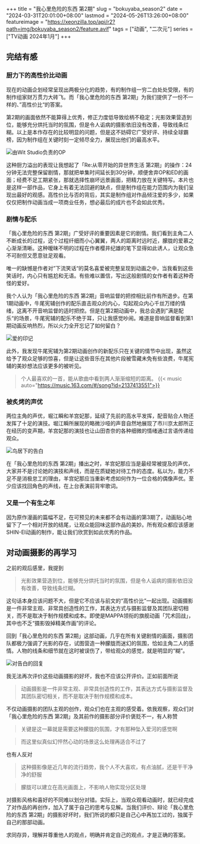 +++
title = "我心里危险的东西 第2期"
slug = "bokuyaba_season2"
date = "2024-03-31T20:01:00+08:00"
lastmod = "2024-05-26T13:26:00+08:00"
featureimage = "https://xeonzilla.top/api/r2?path=img/bokuyaba_season2/feature.avif"
tags = ["动画", "二次元"]
series = ["TV动画 2024年1月"]
+++
## 完结有感
### 厨力下的高性价比动画
现在的动画企划经常呈现出两极分化的趋势，有的制作组一穷二白处处受限，有的制作组家财万贯力大砖飞。而「我心里危险的东西 第2期」为我们提供了一份不一样的、”高性价比“的答案。

第2期的画面依然不能算得上优秀，修正力度低导致绘柄不稳定；光影效果营造到位，能够充分烘托当时的氛围，但是令人诟病的摄影依旧没有改善，导致线条烂糊。以上是本作存在的比较明显的问题，但是这不妨碍它广受好评、持续全球霸榜，因为制作组在关键时刻一定倾尽全力，展现出他们的最高水平。

![由Wit Studio负责的OP](https://xeonzilla.top/api/r2?path=img/bokuyaba_season2/01.avif "由Wit Studio负责的OP")

这种厨力溢出的表现让我想起了「Re:从零开始的异世界生活 第2期」的操作：24分钟无法完整保留剧情，那就把单集时间延长到30分钟，顺便舍弃OP和ED的画面；经费不足工期紧张，那就选择性崩坏远景画面，把精力放在关键特写。本片也是这样一部作品，它身上有着无法回避的缺点，但是制作组在能力范围内为我们呈现出最好的观感。高性价比与否的背后，其实是制作组对作品倾注爱的多少，如果仅仅把制作动画当成一项商业任务，想必最后的成片也不会如此优秀。

### 剧情与配乐
「我心里危险的东西 第2期」广受好评的重要因素是它的剧情。我们看到主角二人不断成长的过程，这个过程纤细而小心翼翼，两人的距离时远时近，朦胧的爱慕之心渐渐清晰。这种暧昧不明的过程在作者樱井纪雄的笔下显得如此诱人，让观众急不可耐但又愿意驻足观看。

唯一的缺憾是作者对”下流笑话“的莫名喜爱被完整呈现到动画之中，当我看到这些笑话时，内心只有尴尬和无语。有些难以置信，写出这般剧情的女作者有着这种奇怪的爱好。

我个人认为「我心里危险的东西 第2期」音响监督的把控相比前作有所退步。在第1期动画中，牛尾宪辅创作的配乐直击观众的内心，勾起观众内心千丝万缕的情绪，这离不开音响监督的适时把控。但是在第2期动画中，我总会遇到”满是配乐“的场景，牛尾宪辅的配乐不绝于耳，只让我感觉吵闹。难道是音响监督看到第1期动画反响热烈，所以火力全开忘记了如何留白？

![爱的印记](https://xeonzilla.top/api/r2?path=img/bokuyaba_season2/02.avif "爱的印记")

此外，我发现牛尾宪辅为第2期动画创作的新配乐只在关键的情节中出现，虽然这给予了观众足够的惊喜，但是让这些音乐在其他片段被雪藏未免有些浪费，牛尾宪辅的美妙想法应该更多的被听见。

>个人最喜欢的一首，能从歌曲中看到两人渐渐缩短的距离。
>{{< music auto="https://music.163.com/#/song?id=2137413551">}}

### 被炙烤的声优
两位主角的声优，堀江瞬和羊宫妃那，延续了先前的高水平发挥，配音贴合人物还发挥了十足的演技。堀江瞬所展现的略微沙哑的声音自然地展现了市川京太郎所正在经历的变声期，羊宫妃那的演技也让山田杏奈的各种细微的情绪通过言语传递给观众。

![鸟居下的告白](https://xeonzilla.top/api/r2?path=img/bokuyaba_season2/03.avif "鸟居下的告白")

在「我心里危险的东西 第2期」播出之时，羊宫妃那应当是最经常被提及的声优，大家并不是讨论她的演技和声线，而是在质疑她对待工作的态度。私以为，能力不足不是消极怠工的理由，羊宫妃那应当重新考虑如何作为一位合格的偶像声优。至少应该找回角色的声线，在上台表演前背牢歌词。

### 又是一个有生之年
因为原作漫画的篇幅不足，在可预见的未来都不会有动画的第3期了，动画贴心地留下了一个相对开放的结尾，让观众能回味这部作品的美妙。所有观众都应该感谢SHIN-EI动画的制作，能让我们欣赏到如此优秀的作品。

## 对动画摄影的再学习
之前的观后感里，我提到
>光影效果营造到位，能够充分烘托当时的氛围，但是令人诟病的摄影依旧没有改善，导致线条烂糊。

这句话本身应该问题不大，但是它不应该与前文的“高性价比”一起出现。动画摄影是一件非常主观、非常具创造性的工作，其表达方式与摄影监督及其团队密切相关，而不是取决于制作规模和成本。即使是MAPPA领衔的旗舰动画「咒术回战」，其中也不乏“摄影毁掉精美作画”的评论。

回到「我心里危险的东西 第2期」这部动画，几乎在所有关键剧情的画面，摄影团队都极力强调了光影的存在，试图营造一种朦胧而迷幻的氛围，恰如主角二人的感情。人物的线条和细节就在这时被误伤了，带给观众的感觉，就是明显的“糊”。

![对告白的回复](https://xeonzilla.top/api/r2?path=img/bokuyaba_season2/04.avif "对告白的回复")

我无法再次评价这些动画摄影的好坏，我也不应该公开评价。正如前面所说
>动画摄影是一件非常主观、非常具创造性的工作，其表达方式与摄影监督及其团队密切相关，而不是取决于制作规模和成本。

不仅动画摄影的团队主观的创作，观众们也在主观的感受着。依我观察，观众们对「我心里危险的东西 第2期」及其前作的摄影部分评价褒贬不一，有人称赞
>关键是这一幕就是需要这种朦胧的氛围，才有那种坠入爱河的感觉啊

>而这里似真似幻怦然心动的场景这么处理再适合不过了

也有人反对
>这种摄影像是近几年的流行趋势，我个人不大喜欢，有点油腻，还是干干净净的舒服

>朦胧可以建立在高光画面上，不影响人物实现分区处理

对摄影风格和喜好的不同难以划分对错。实际上，当观众观看动画时，就已经完成了对作品的再创作，加入了属于自己的思考与见解。当我们评价、辩论「我心里危险的东西 第2期」的摄影好坏时，我们所说的都只是自己心中再加工过的，独属于自己的那部动画。

求同存异，理解并尊重他人的观点，明确并肯定自己的观点，才是正确的答案。
